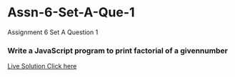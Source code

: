# Assn-6-Set-A-Que-1
Assignment 6 Set A Question 1

### Write a JavaScript program to print factorial of a givennumber
[Live Solution Click here](https://sandesh-at-git.github.io/Assn-6-Set-A-Que-1/)
